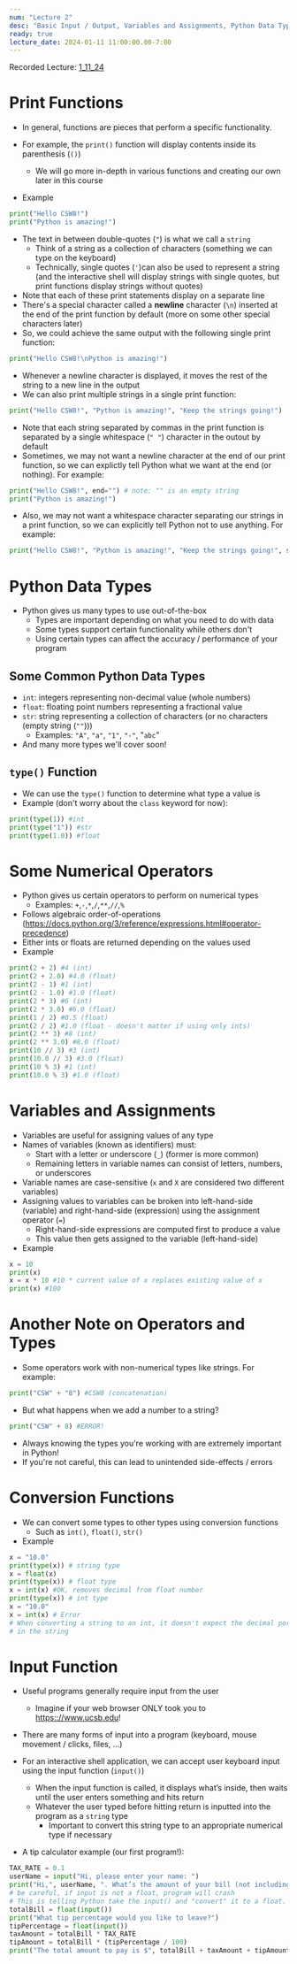 ```yaml
---
num: "Lecture 2"
desc: "Basic Input / Output, Variables and Assignments, Python Data Types"
ready: true
lecture_date: 2024-01-11 11:00:00.00-7:00
---
```


Recorded Lecture: [1_11_24](https://drive.google.com/file/d/1FhVHtXFxxUoU_wig0o0QfW-p4aPK8iYG/view?usp=drive_link)

# Print Functions

* In general, functions are pieces that perform a specific functionality.
* For example, the `print()` function will display contents inside its parenthesis (`()`)
	* We will go more in-depth in various functions and creating our own later in this course

* Example

```python
print("Hello CSW8!")
print("Python is amazing!")
```

* The  text in between double-quotes (`"`) is what we call a `string`
	* Think of a string as a collection of characters (something we can type on the keyboard)
	* Technically, single quotes (`'`)can also be used to represent a string (and the interactive shell will display strings with single quotes, but print functions display strings without quotes)
* Note that each of these print statements display on a separate line
* There's a special character called a **newline** character (`\n`) inserted at the end of the print function by default (more on some other special characters later)
* So, we could achieve the same output with the following single print function:

```python
print("Hello CSW8!\nPython is amazing!")
```

* Whenever a newline character is displayed, it moves the rest of the string to a new line in the output
* We can also print multiple strings in a single print function:

```python
print("Hello CSW8!", "Python is amazing!", "Keep the strings going!")
```

* Note that each string separated by commas in the print function is separated by a single whitespace (`" "`) character in the outout by default
* Sometimes, we may not want a newline character at the end of our print function, so we can explictly tell Python what we want at the end (or nothing). For example:

```python
print("Hello CSW8!", end="") # note: "" is an empty string
print("Python is amazing!")
```

* Also, we may not want a whitespace character separating our strings in a print function, so we can explicitly tell Python not to use anything. For example:

```python
print("Hello CSW8!", "Python is amazing!", "Keep the strings going!", sep="")
```

# Python Data Types

* Python gives us many types to use out-of-the-box
	* Types are important depending on what you need to do with data
	* Some types support certain functionality while others don't
	* Using certain types can affect the accuracy / performance of your program

## Some Common Python Data Types
* `int`: integers representing non-decimal value (whole numbers)
* `float`: floating point numbers representing a fractional value
* `str`: string representing a collection of characters (or no characters (empty string (`""`)))
	* Examples: `"A"`, `"a"`, `"1"`, `"-"`, "`abc`"
* And many more types we'll cover soon!

## `type()` Function

* We can use the `type()` function to determine what type a value is
* Example (don't worry about the `class` keyword for now):

```python
print(type(1)) #int
print(type("1")) #str
print(type(1.0)) #float
```

# Some Numerical Operators

* Python gives us certain operators to perform on numerical types
	* Examples: `+`,`-`,`*`,`/`,`**`,`//`,`%`
* Follows algebraic order-of-operations (https://docs.python.org/3/reference/expressions.html#operator-precedence)
* Either ints or floats are returned depending on the values used
* Example

```python
print(2 + 2) #4 (int)
print(2 + 2.0) #4.0 (float)
print(2 - 1) #1 (int)
print(2 - 1.0) #1.0 (float)
print(2 * 3) #6 (int)
print(2 * 3.0) #6.0 (float)
print(1 / 2) #0.5 (float)
print(2 / 2) #1.0 (float - doesn't matter if using only ints)
print(2 ** 3) #8 (int)
print(2 ** 3.0) #8.0 (float)
print(10 // 3) #3 (int)
print(10.0 // 3) #3.0 (float)
print(10 % 3) #1 (int)
print(10.0 % 3) #1.0 (float)
```

# Variables and Assignments

* Variables are useful for assigning values of any type
* Names of variables (known as identifiers) must:
	* Start with a letter or underscore (`_`) (former is more common)
	* Remaining letters in variable names can consist of letters, numbers, or underscores
* Variable names are case-sensitive (`x` and `X` are considered two different variables)
* Assigning values to variables can be broken into left-hand-side (variable) and right-hand-side (expression) using the assignment operator (`=`)
	* Right-hand-side expressions are computed first to produce a value
	* This value then gets assigned to the variable (left-hand-side)
* Example

```python
x = 10
print(x)
x = x * 10 #10 * current value of x replaces existing value of x
print(x) #100
```

# Another Note on Operators and Types

* Some operators work with non-numerical types like strings. For example:

```python
print("CSW" + "8") #CSW8 (concatenation)
```

* But what happens when we add a number to a string?

```python
print("CSW" + 8) #ERROR!
```

* Always knowing the types you're working with are extremely important in Python!
* If you're not careful, this can lead to unintended side-effects / errors

# Conversion Functions

* We can convert some types to other types using conversion functions
	* Such as `int()`, `float()`, `str()`
* Example

```python
x = "10.0"
print(type(x)) # string type
x = float(x)
print(type(x)) # float type
x = int(x) #OK, removes decimal from float number
print(type(x)) # int type
x = "10.0"
x = int(x) # Error
# When converting a string to an int, it doesn't expect the decimal portion
# in the string
```

# Input Function

* Useful programs generally require input from the user
	* Imagine if your web browser ONLY took you to <https:://www.ucsb.edu>!
* There are many forms of input into a program (keyboard, mouse movement / clicks, files, ...)
* For an interactive shell application, we can accept user keyboard input using the input function (`input()`)
	* When the input function is called, it displays what’s inside, then waits until the user enters something and hits return
	* Whatever the user typed before hitting return is inputted into the program as a `string` type
		* Important to convert this string type to an appropriate numerical type if necessary

* A tip calculator example (our first program!):

```python
TAX_RATE = 0.1
userName = input("Hi, please enter your name: ")
print("Hi,", userName, ". What’s the amount of your bill (not including tax and tip)?")
# be careful, if input is not a float, program will crash
# This is telling Python take the input() and "convert" it to a float.
totalBill = float(input())
print("What tip percentage would you like to leave?")
tipPercentage = float(input())
taxAmount = totalBill * TAX_RATE
tipAmount = totalBill * (tipPercentage / 100)
print("The total amount to pay is $", totalBill + taxAmount + tipAmount)
```
